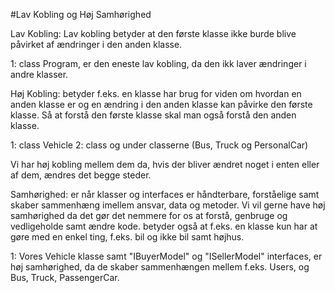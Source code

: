 #Lav Kobling og Høj Samhørighed

Lav Kobling:
Lav kobling betyder at den første klasse ikke burde blive påvirket af ændringer i den anden klasse.

1: class Program, er den eneste lav kobling, da den ikk laver ændringer i andre klasser. 

Høj Kobling:
betyder f.eks. en klasse har brug for viden om hvordan en anden klasse er og en ændring i den anden
klasse kan påvirke den første klasse. Så at forstå den første klasse skal man også forstå den anden klasse.

1: class Vehicle
2: class og under classerne (Bus, Truck og PersonalCar)

Vi har høj kobling mellem dem da, hvis der bliver ændret noget i enten eller af dem, ændres det begge steder.

Samhørighed:
er når klasser og interfaces er håndterbare, forståelige samt skaber sammenhæng imellem ansvar, data og metoder.
Vi vil gerne have høj samhørighed da det gør det nemmere for os at forstå, genbruge og vedligeholde samt ændre kode.
betyder også at f.eks. en klasse kun har at gøre med en enkel ting, f.eks. bil og ikke bil samt højhus.

1: Vores Vehicle klasse samt "IBuyerModel" og "ISellerModel" interfaces, er høj samhørighed, 
da de skaber sammenhængen mellem f.eks. Users, og Bus, Truck, PassengerCar.



